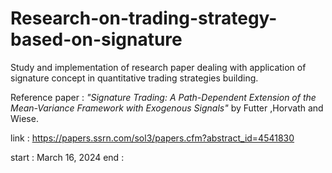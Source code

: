 # Research-on-trading-strategy-based-on-signature
Study and implementation of research paper dealing with application of signature concept in quantitative trading strategies building.

Reference paper : *"Signature Trading: A Path-Dependent Extension of the Mean-Variance Framework with Exogenous Signals"* by Futter ,Horvath and Wiese.

link : https://papers.ssrn.com/sol3/papers.cfm?abstract_id=4541830

start : March 16, 2024
end : 

